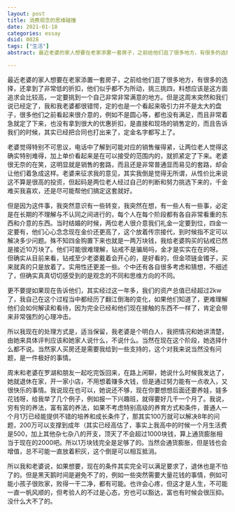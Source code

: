 ```yaml
---
layout: post
title: 消费观念的思维碰撞
date: 2021-01-18
categories: essay
dsid: 0028
tags: ["生活"]
abstract: 最近老婆的家人想要在老家添置一套房子，之前给他们逛了很多地方，有很多的选择，还拿到了非常低的折扣，他们似乎都不为所动，挑三挑四，料想应该是这方面追求会比较高，一定要挑到一个自己非常非常满意的地方。但是这周末突然和我们说已经定了，我和我老婆都很错愕，觉得很不可思议，讲讲这其中我的一些想法和思考

---
```


最近老婆的家人想要在老家添置一套房子，之前给他们逛了很多地方，有很多的选择，还拿到了非常低的折扣，他们似乎都不为所动，挑三挑四，料想应该是这方面追求会比较高，一定要挑到一个自己非常非常满意的地方。但是这周末突然和我们说已经定了，我和我老婆都很错愕，定的也是一个看起来吸引力并不是太大的盘子，很多他们之前看起来很介意的，例如不是圆心等，都也没有满足，而且非常着急就定了下来，也没有拿到很大的优惠折扣，是直接和现场的销售定的，而且告诉我们的时候，其实已经把合同也打出来了，定金名字都写上了。

老婆觉得特别不可思议，电话中了解到可能对应的销售催得紧，让两位老人觉得这确实特别难得，加上单价看起来是在可以接受的范围内的，就抓紧定了下来。老婆很无奈的在笑，这明显就是销售的套路，而且还是非常普通显而易见的套路，却会让他们着急成这样。老婆来征求我的意见，其实我倒是觉得无所谓，从性价比来说这不算是很高的投资，但起码是两位老人经过自己的判断和努力挑选下来的，千金难买我喜欢，还是尽可能帮他们搞定这套就好。

但是因为这件事，我突然意识有一些转变，我突然在想，有一些人有一些事，必定是在长期的不理解与不认同之间进行的，每个人在每个阶段都有各自非常看重的东西和介意的东西。当时结婚的时候，两位老人很介意我们礼金一定要到位，四金一定要有，他们心心念念现在金价还更高了，这个放着传宗接代，到时候指不定可以解决多少问题。殊不知四金购置下来也就是一两万块钱，我给老婆购买的钻戒已然是接近10万块了。他们可能很难理解，钻戒不是骗局吗，金才是实实在在的呀。但确实从目前来看，钻戒至少老婆戴着会开心的，是好看的，但金项链金镯子，买来就真的只是放着了。实用性还更差一些。个中还有各自很多考虑和猜想，不细述了，但确实真真切切感受到的是观念的不同和思维方向的不同。

更不要提如果现在告诉他们，其实经过这一年多，我们的资产总值已经超过2kw了，我自己在这个过程当中都经历了翻江倒海的变化，如果他们知道了，更难理解他们会如何解读和看待，因为完全已经和他们现在接触的东西不一样了，肯定会带来非常强烈的心理冲击。

所以我现在的处理方式是，适当保留，我老婆是个明白人，我把情况和她讲清楚，由她来具体评判应该和她家人说什么，不说什么。当然在现在这个阶段，她选择什么都不说。当然家人买房还是需要我给到一些支持的，这个对我来说当然没有问题，是一件极好的事情。


周末和老婆在罗湖和朋友一起吃完饭回来，在路上闲聊，她说什么时候我发达了，她就退休在家，开一家小店，不用想着赚多大钱，但是通过努力能有一点收入，又很快乐的事情。我说现在也可以，她说还不够，现在你要想想后面还要养娃，娃多花钱呀，给我举了几个例子，例如报一下兴趣班，就得要好几千一个月了。我说，穷有穷的养法，富有富的养法，如果不考虑特别高级的养育方式和条件，普通人一个月1万已经能提供不错的培养和成长条件了，那其实100万就可以解决8年的问题，200万可以支撑到成年（其实已经高估了，事实上我高中的时候一个月生活费是500，加上其他杂七杂八的开支，顶天了不会超过1000块钱，算上通货膨胀相当于现在的2000吧。所以1万块钱完全是足够了的。当然会通货膨胀，但是钱也会增值，总不可能一直放着积灰，这个倒是可以相互抵消。

所以我和老婆说，如果想要，现在的条件其实完全可以满足要求了，退休也是不怕了的。但是黑天鹅时间是避免不了的，例如一些突然需要大量花钱的事情，例如可能小孩子很败家，败得一干二净，都有可能。也许会心疼，但这才是人生，不可能一直一帆风顺的，但考验人的不过是心态，穷也可以豁达，富也有时候会很压抑。没什么大不了的。
